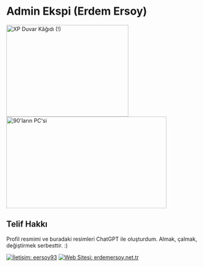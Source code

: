 # Admin Ekspi (Erdem Ersoy)

<img src="https://github.com/user-attachments/assets/ba2d16d2-a539-406a-8c9e-c20232e2fe7d" alt="XP Duvar Kâğıdı (!)" width="320px" height="240px" />
<img src="https://github.com/user-attachments/assets/786b43b1-6e37-4acb-9755-3a10830c2017" alt="90'ların PC'si" width="420px" height="240px" />

## Telif Hakkı

Profil resmimi ve buradaki resimleri ChatGPT ile oluşturdum. Almak, çalmak, değiştirmek serbesttir. :)

[![İletişim: eersoy93](https://img.shields.io/badge/İletişim-eersoy93-blue)](https://github.com/eersoy93)
[![Web Sitesi: erdemersoy.net.tr](https://img.shields.io/badge/Web_Sitesi-erdemersoy.net.tr-blue)](https://erdemersoy.net.tr)
